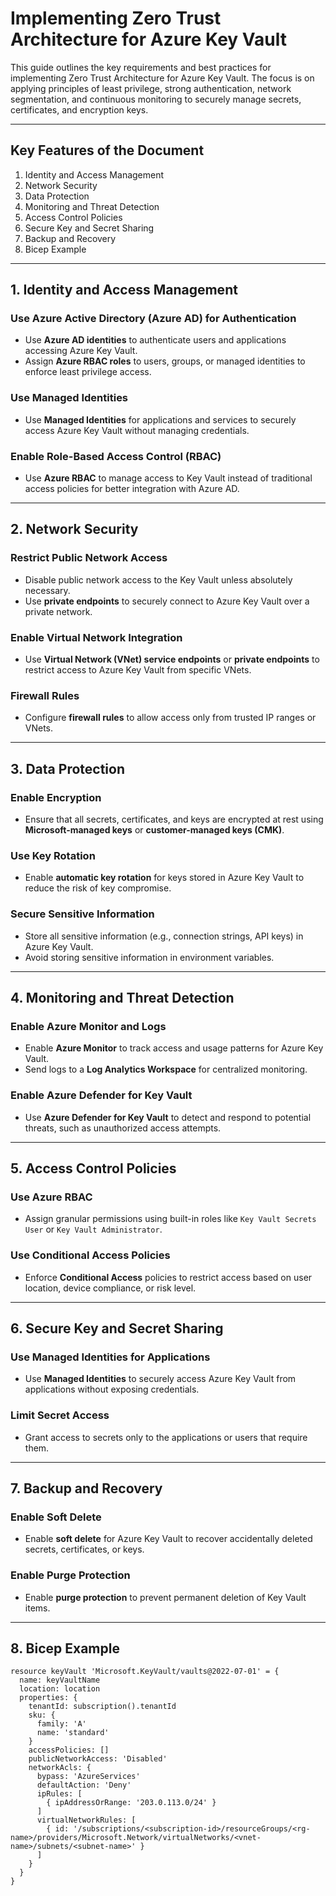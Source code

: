 # Implementing Zero Trust Architecture for Azure Key Vault

<Draft> 
This guide outlines the key requirements and best practices for implementing Zero Trust Architecture for Azure Key Vault. The focus is on applying principles of least privilege, strong authentication, network segmentation, and continuous monitoring to securely manage secrets, certificates, and encryption keys.

---

## **Key Features of the Document**

1. Identity and Access Management  
2. Network Security  
3. Data Protection  
4. Monitoring and Threat Detection  
5. Access Control Policies  
6. Secure Key and Secret Sharing  
7. Backup and Recovery  
8. Bicep Example  

---

## **1. Identity and Access Management**

### **Use Azure Active Directory (Azure AD) for Authentication**
- Use **Azure AD identities** to authenticate users and applications accessing Azure Key Vault.
- Assign **Azure RBAC roles** to users, groups, or managed identities to enforce least privilege access.

### **Use Managed Identities**
- Use **Managed Identities** for applications and services to securely access Azure Key Vault without managing credentials.

### **Enable Role-Based Access Control (RBAC)**
- Use **Azure RBAC** to manage access to Key Vault instead of traditional access policies for better integration with Azure AD.

---

## **2. Network Security**

### **Restrict Public Network Access**
- Disable public network access to the Key Vault unless absolutely necessary.
- Use **private endpoints** to securely connect to Azure Key Vault over a private network.

### **Enable Virtual Network Integration**
- Use **Virtual Network (VNet) service endpoints** or **private endpoints** to restrict access to Azure Key Vault from specific VNets.

### **Firewall Rules**
- Configure **firewall rules** to allow access only from trusted IP ranges or VNets.

---

## **3. Data Protection**

### **Enable Encryption**
- Ensure that all secrets, certificates, and keys are encrypted at rest using **Microsoft-managed keys** or **customer-managed keys (CMK)**.

### **Use Key Rotation**
- Enable **automatic key rotation** for keys stored in Azure Key Vault to reduce the risk of key compromise.

### **Secure Sensitive Information**
- Store all sensitive information (e.g., connection strings, API keys) in Azure Key Vault.
- Avoid storing sensitive information in environment variables.

---

## **4. Monitoring and Threat Detection**

### **Enable Azure Monitor and Logs**
- Enable **Azure Monitor** to track access and usage patterns for Azure Key Vault.
- Send logs to a **Log Analytics Workspace** for centralized monitoring.

### **Enable Azure Defender for Key Vault**
- Use **Azure Defender for Key Vault** to detect and respond to potential threats, such as unauthorized access attempts.

---

## **5. Access Control Policies**

### **Use Azure RBAC**
- Assign granular permissions using built-in roles like `Key Vault Secrets User` or `Key Vault Administrator`.

### **Use Conditional Access Policies**
- Enforce **Conditional Access** policies to restrict access based on user location, device compliance, or risk level.

---

## **6. Secure Key and Secret Sharing**

### **Use Managed Identities for Applications**
- Use **Managed Identities** to securely access Azure Key Vault from applications without exposing credentials.

### **Limit Secret Access**
- Grant access to secrets only to the applications or users that require them.

---

## **7. Backup and Recovery**

### **Enable Soft Delete**
- Enable **soft delete** for Azure Key Vault to recover accidentally deleted secrets, certificates, or keys.

### **Enable Purge Protection**
- Enable **purge protection** to prevent permanent deletion of Key Vault items.

---

## **8. Bicep Example**
```bicep
resource keyVault 'Microsoft.KeyVault/vaults@2022-07-01' = {
  name: keyVaultName
  location: location
  properties: {
    tenantId: subscription().tenantId
    sku: {
      family: 'A'
      name: 'standard'
    }
    accessPolicies: []
    publicNetworkAccess: 'Disabled'
    networkAcls: {
      bypass: 'AzureServices'
      defaultAction: 'Deny'
      ipRules: [
        { ipAddressOrRange: '203.0.113.0/24' }
      ]
      virtualNetworkRules: [
        { id: '/subscriptions/<subscription-id>/resourceGroups/<rg-name>/providers/Microsoft.Network/virtualNetworks/<vnet-name>/subnets/<subnet-name>' }
      ]
    }
  }
}